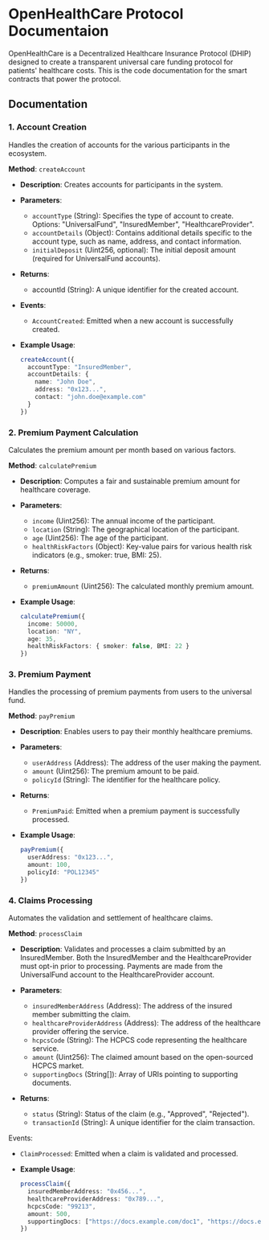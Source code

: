 # OpenHealthCare Protocol Documentaion

OpenHealthCare is a Decentralized Healthcare Insurance Protocol (DHIP) designed to create a transparent universal care funding protocol for patients' healthcare costs. This is the code documentation for the smart contracts that power the protocol.

## Documentation

### 1. Account Creation
Handles the creation of accounts for the various participants in the ecosystem.

**Method**: `createAccount`

- **Description**: Creates accounts for participants in the system.

- **Parameters**:

  - `accountType` (String): Specifies the type of account to create. Options: "UniversalFund", "InsuredMember", "HealthcareProvider".
  - `accountDetails` (Object): Contains additional details specific to the account type, such as name, address, and contact information.
  - `initialDeposit` (Uint256, optional): The initial deposit amount (required for UniversalFund accounts).

- **Returns**:

  - accountId (String): A unique identifier for the created account.

- **Events**:

  - `AccountCreated`: Emitted when a new account is successfully created.

- **Example Usage**: 
  ```typescript
  createAccount({
    accountType: "InsuredMember",
    accountDetails: {
      name: "John Doe",
      address: "0x123...",
      contact: "john.doe@example.com"
    }
  })
  ```


### 2. Premium Payment Calculation
Calculates the premium amount per month based on various factors.

**Method**: `calculatePremium`

- **Description**: Computes a fair and sustainable premium amount for healthcare coverage.

- **Parameters**:

  - `income` (Uint256): The annual income of the participant.
  - `location` (String): The geographical location of the participant.
  - `age` (Uint256): The age of the participant.
  - `healthRiskFactors` (Object): Key-value pairs for various health risk indicators (e.g., smoker: true, BMI: 25).

- **Returns**:

  - `premiumAmount` (Uint256): The calculated monthly premium amount.

- **Example Usage**: 
  ```typescript
  calculatePremium({
    income: 50000,
    location: "NY",
    age: 35,
    healthRiskFactors: { smoker: false, BMI: 22 }
  })
  ```

### 3. Premium Payment
Handles the processing of premium payments from users to the universal fund.

**Method**: `payPremium`

- **Description**: Enables users to pay their monthly healthcare premiums.

- **Parameters**:

  - `userAddress` (Address): The address of the user making the payment.
  - `amount` (Uint256): The premium amount to be paid.
  - `policyId` (String): The identifier for the healthcare policy.

- **Returns**:

  - `PremiumPaid`: Emitted when a premium payment is successfully processed.

- **Example Usage**: 
  ```typescript
  payPremium({
    userAddress: "0x123...",
    amount: 100,
    policyId: "POL12345"
  })
  ```

### 4. Claims Processing
Automates the validation and settlement of healthcare claims.

**Method**: `processClaim`

- **Description**:  Validates and processes a claim submitted by an InsuredMember. Both the InsuredMember and the HealthcareProvider must opt-in prior to processing. Payments are made from the UniversalFund account to the HealthcareProvider account.

- **Parameters**:

  - `insuredMemberAddress` (Address): The address of the insured member submitting the claim.
  - `healthcareProviderAddress` (Address): The address of the healthcare provider offering the service.
  - `hcpcsCode` (String): The HCPCS code representing the healthcare service.
  - `amount` (Uint256): The claimed amount based on the open-sourced HCPCS market.
  - `supportingDocs` (String[]): Array of URIs pointing to supporting documents.

- **Returns**:

  - `status` (String): Status of the claim (e.g., "Approved", "Rejected").
  - `transactionId` (String): A unique identifier for the claim transaction.

Events:

  - `ClaimProcessed`: Emitted when a claim is validated and processed.

- **Example Usage**: 
  ```typescript
  processClaim({
    insuredMemberAddress: "0x456...",
    healthcareProviderAddress: "0x789...",
    hcpcsCode: "99213",
    amount: 500,
    supportingDocs: ["https://docs.example.com/doc1", "https://docs.example.com/doc2"]
  })
  ```
